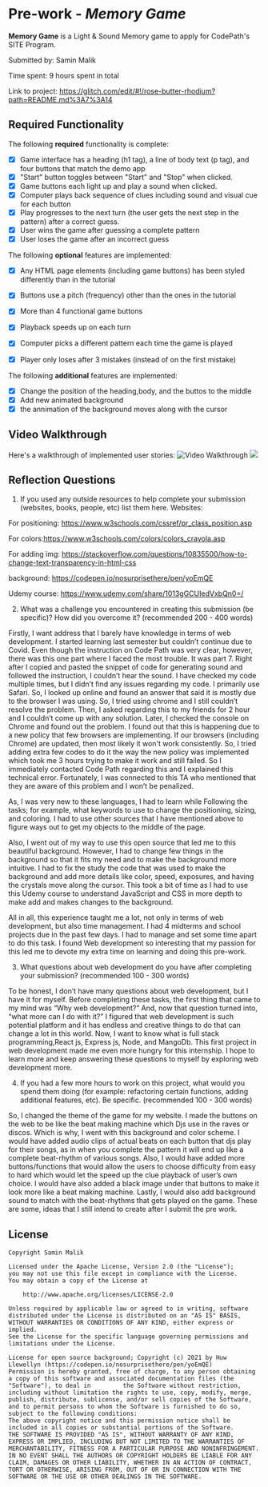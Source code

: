 # Pre-work - _Memory Game_

**Memory Game** is a Light & Sound Memory game to apply for CodePath's SITE Program.

Submitted by: Samin Malik

Time spent: 9 hours spent in total

Link to project: https://glitch.com/edit/#!/rose-butter-rhodium?path=README.md%3A7%3A14

## Required Functionality

The following **required** functionality is complete:

- [x] Game interface has a heading (h1 tag), a line of body text (p tag), and four buttons that match the demo app
- [x] "Start" button toggles between "Start" and "Stop" when clicked.
- [x] Game buttons each light up and play a sound when clicked.
- [x] Computer plays back sequence of clues including sound and visual cue for each button
- [x] Play progresses to the next turn (the user gets the next step in the pattern) after a correct guess.
- [x] User wins the game after guessing a complete pattern
- [x] User loses the game after an incorrect guess

The following **optional** features are implemented:

- [x] Any HTML page elements (including game buttons) has been styled differently than in the tutorial
- [x] Buttons use a pitch (frequency) other than the ones in the tutorial
- [x] More than 4 functional game buttons
- [x] Playback speeds up on each turn
- [x] Computer picks a different pattern each time the game is played
- [x] Player only loses after 3 mistakes (instead of on the first mistake)


The following **additional** features are implemented:

- [x] Change the position of the heading,body, and the buttos to the middle
- [x] Add new animated background
- [x] the annimation of the background moves along with the cursor

## Video Walkthrough

Here's a walkthrough of implemented user stories:
<img src='http://g.recordit.co/rqxrhYh2JD.gif' title='Video Walkthrough' width='' alt='Video Walkthrough' />
![](http://g.recordit.co/rqxrhYh2JD.gif)

## Reflection Questions

1. If you used any outside resources to help complete your submission (websites, books, people, etc) list them here.
   Websites:

For positioning: https://www.w3schools.com/cssref/pr_class_position.asp

For colors:https://www.w3schools.com/colors/colors_crayola.asp

For adding img: https://stackoverflow.com/questions/10835500/how-to-change-text-transparency-in-html-css

background: https://codepen.io/nosurprisethere/pen/yoEmQE

Udemy course: https://www.udemy.com/share/1013gGCUIedVxbQn0=/

2. What was a challenge you encountered in creating this submission (be specific)? How did you overcome it? (recommended 200 - 400 words)

Firstly, I want address that I barely have knowledge in terms of web development. I started learning last semester but couldn’t continue due to Covid. Even though the instruction on Code Path was very clear, however, there was this one part where I faced the most trouble. It was part 7. Right after I copied and pasted the snippet of code for generating sound and followed the instruction, I couldn’t hear the sound. I have checked my code multiple times, but I didn’t find any issues regarding my code. I primarily use Safari. So, I looked up online and found an answer that said it is mostly due to the browser I was using. So, I tried using chrome and I still couldn’t resolve the problem. Then, I asked regarding this to my friends for 2 hour and I couldn’t come up with any solution. Later, I checked the console on Chrome and found out the problem. I found out that this is happening due to a new policy that few browsers are implementing. If our browsers (including Chrome) are updated, then most likely it won't work consistently. So, I tried adding extra few codes to do it the way the new policy was implemented which took me 3 hours trying to make it work and still failed. So I immediately contacted Code Path regarding this and I explained this technical error. Fortunately, I was connected to this TA who mentioned that they are aware of this problem and I won’t be penalized.

As, I was very new to these languages, I had to learn while Following the tasks; for example, what keywords to use to change the positioning, sizing, and coloring. I had to use other sources that I have mentioned above to figure ways out to get my objects to the middle of the page.

Also, I went out of my way to use this open source that led me to this beautiful background. However, I had to change few things in the background so that it fits my need and to make the background more intuitive. I had to fix the study the code that was used to make the background and add more details like color, speed, exposures, and having the crystals move along the cursor. This took a bit of time as I had to use this Udemy course to understand JavaScript and CSS in more depth to make add and makes changes to the background.

All in all, this experience taught me a lot, not only in terms of web development, but also time management. I had 4 midterms and school projects due in the past few days. I had to manage and set some time apart to do this task. I found Web development so interesting that my passion for this led me to devote my extra time on learning and doing this pre-work.

3. What questions about web development do you have after completing your submission? (recommended 100 - 300 words)

To be honest, I don’t have many questions about web development, but I have it for myself. Before completing these tasks, the first thing that came to my mind was “Why web development?” And, now that question turned into, “what more can I do with it?” I figured that web development is such potential platform and it has endless and creative things to do that can change a lot in this world. Now, I want to know what is full stack programming,React js, Express js, Node, and MangoDb. This first project in web development made me even more hungry for this internship. I hope to learn more and keep answering these questions to myself by exploring web development more.

4. If you had a few more hours to work on this project, what would you spend them doing (for example: refactoring certain functions, adding additional features, etc). Be specific. (recommended 100 - 300 words)

So, I changed the theme of the game for my website. I made the buttons on the web to be like the beat making machine which Djs use in the raves or discos. Which is why, I went with this background and color scheme. I would have added audio clips of actual beats on each button that djs play for their songs, as in when you complete the pattern it will end up like a complete beat-rhythm of various songs. Also, I would have added more buttons/functions that would allow the users to choose difficulty from easy to hard which would let the speed up the clue playback of user’s own choice. I would have also added a black image under that buttons to make it look more like a beat making machine. Lastly, I would also add background sound to match with the beat-rhythms that gets played on the game. These are some, ideas that I still intend to create after I submit the pre work.

## License

    Copyright Samin Malik

    Licensed under the Apache License, Version 2.0 (the "License");
    you may not use this file except in compliance with the License.
    You may obtain a copy of the License at

        http://www.apache.org/licenses/LICENSE-2.0

    Unless required by applicable law or agreed to in writing, software
    distributed under the License is distributed on an "AS IS" BASIS,
    WITHOUT WARRANTIES OR CONDITIONS OF ANY KIND, either express or implied.
    See the License for the specific language governing permissions and
    limitations under the License.

    License for open source background; Copyright (c) 2021 by Huw Llewellyn (https://codepen.io/nosurprisethere/pen/yoEmQE)
    Permission is hereby granted, free of charge, to any person obtaining a copy of this software and associated documentation files (the "Software"), to deal in         the Software without restriction, including without limitation the rights to use, copy, modify, merge, publish, distribute, sublicense, and/or sell copies of the Software, and to permit persons to whom the Software is furnished to do so, subject to the following conditions:
    The above copyright notice and this permission notice shall be included in all copies or substantial portions of the Software.
    THE SOFTWARE IS PROVIDED "AS IS", WITHOUT WARRANTY OF ANY KIND, EXPRESS OR IMPLIED, INCLUDING BUT NOT LIMITED TO THE WARRANTIES OF MERCHANTABILITY, FITNESS FOR A PARTICULAR PURPOSE AND NONINFRINGEMENT. IN NO EVENT SHALL THE AUTHORS OR COPYRIGHT HOLDERS BE LIABLE FOR ANY CLAIM, DAMAGES OR OTHER LIABILITY, WHETHER IN AN ACTION OF CONTRACT, TORT OR OTHERWISE, ARISING FROM, OUT OF OR IN CONNECTION WITH THE SOFTWARE OR THE USE OR OTHER DEALINGS IN THE SOFTWARE.
